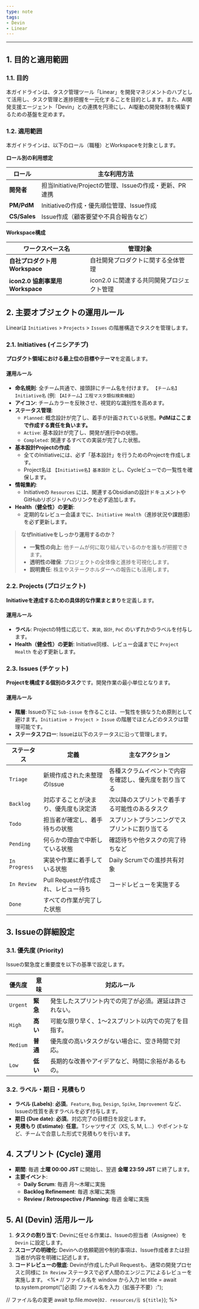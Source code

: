 ```yaml
---
type: note
tags:
- Devin
- Linear
---
```

---
## 1. 目的と適用範囲

### 1.1. 目的

本ガイドラインは、タスク管理ツール「Linear」を開発マネジメントのハブとして活用し、タスク管理と進捗把握を一元化することを目的とします。また、AI開発支援エージェント「Devin」との連携を円滑にし、AI駆動の開発体制を構築するための基盤を定めます。

### 1.2. 適用範囲

本ガイドラインは、以下のロール（職種）とWorkspaceを対象とします。

**ロール別の利用想定**

|ロール|主な利用方法|
|---|---|
|**開発者**|担当Initiative/Projectの管理、Issueの作成・更新、PR連携|
|**PM/PdM**|Initiativeの作成・優先順位管理、Issue作成|
|**CS/Sales**|Issue作成（顧客要望や不具合報告など）|

**Workspace構成**

|ワークスペース名|管理対象|
|---|---|
|**自社プロダクト用 Workspace**|自社開発プロダクトに関する全体管理|
|**icon2.0 協創事業用 Workspace**|icon2.0 に関連する共同開発プロジェクト管理|

## 2. 主要オブジェクトの運用ルール

Linearは `Initiatives` > `Projects` > `Issues` の階層構造でタスクを管理します。
### 2.1. Initiatives (イニシアチブ)

**プロダクト領域における最上位の目標やテーマ**を定義します。
#### 運用ルール
- **命名規則**: 全チーム共通で、接頭辞にチーム名を付けます。 `【チーム名】Initiative名` (例: `【AIチーム】工程マスタ類似検索機能`)
- **アイコン**: チームカラーを反映させ、視覚的な識別性を高めます。
- **ステータス管理**:
    - `Planned`: 概念設計が完了し、着手が計画されている状態。**PdMはここまで作成する責任を負います。**
    - `Active`: 基本設計が完了し、開発が進行中の状態。
    - `Completed`: 関連するすべての実装が完了した状態。
- **基本設計Projectの作成**:
    - 全てのInitiativeには、必ず「基本設計」を行うためのProjectを作成します。
    - Project名は `【Initiative名】基本設計` とし、Cycleビューでの一覧性を確保します。
- **情報集約**:
    - Initiativeの `Resources` には、関連するObsidianの設計ドキュメントやGitHubリポジトリへのリンクを必ず追加します。
- **Health（健全性）の更新**:
    - 定期的なレビュー会議までに、`Initiative Health`（進捗状況や課題感）を必ず更新します。

> **なぜInitiativeをしっかり運用するのか？**
> - **一覧性の向上**: 他チームが何に取り組んでいるのかを誰もが把握できます。
> - **透明性の確保**: プロジェクトの全体像と進捗を可視化します。
> - **説明責任**: 株主やステークホルダーへの報告にも活用します。

### 2.2. Projects (プロジェクト)

**Initiativeを達成するための具体的な作業まとまり**を定義します。
#### 運用ルール
- **ラベル**: Projectの特性に応じて、`実装`, `設計`, `PoC` のいずれかのラベルを付与します。
- **Health（健全性）の更新**: Initiative同様、レビュー会議までに `Project Health` を必ず更新します。
### 2.3. Issues (チケット)

**Projectを構成する個別のタスク**です。開発作業の最小単位となります。
#### 運用ルール
- **階層**: Issueの下に `Sub-issue` を作ることは、一覧性を損なうため原則として避けます。`Initiative > Project > Issue` の階層でほとんどのタスクは管理可能です。
- **ステータスフロー**: Issueは以下のステータスに沿って管理します。

|ステータス|定義|主なアクション|
|---|---|---|
|`Triage`|新規作成された未整理のIssue|各種スクラムイベントで内容を確認し、優先度を割り当てる|
|`Backlog`|対応することが決まり、優先度も決定済|次以降のスプリントで着手する可能性のあるタスク|
|`Todo`|担当者が確定し、着手待ちの状態|スプリントプランニングでスプリントに割り当てる|
|`Pending`|何らかの理由で中断している状態|確認待ちや他タスクの完了待ちなど|
|`In Progress`|実装や作業に着手している状態|Daily Scrumでの進捗共有対象|
|`In Review`|Pull Requestが作成され、レビュー待ち|コードレビューを実施する|
|`Done`|すべての作業が完了した状態||

## 3. Issueの詳細設定

### 3.1. 優先度 (Priority)
Issueの緊急度と重要度を以下の基準で設定します。

|優先度|意味|対応ルール|
|---|---|---|
|`Urgent`|**緊急**|発生したスプリント内での完了が必須。遅延は許されない。|
|`High`|**高い**|可能な限り早く、1〜2スプリント以内での完了を目指す。|
|`Medium`|**普通**|優先度の高いタスクがない場合に、空き時間で対応。|
|`Low`|**低い**|長期的な改善やアイデアなど、時間に余裕があるもの。|

### 3.2. ラベル・期日・見積もり
- **ラベル (Labels)**: **必須**。`Feature`, `Bug`, `Design`, `Spike`, `Improvement` など、Issueの性質を表すラベルを必ず付与します。
- **期日 (Due date)**: **必須**。対応完了の目標日を設定します。
- **見積もり (Estimate)**: **任意**。Tシャツサイズ（XS, S, M, L...）やポイントなど、チームで合意した形式で見積もりを行います。
## 4. スプリント (Cycle) 運用

- **期間**: 毎週 **土曜 00:00 JST** に開始し、翌週 **金曜 23:59 JST** に終了します。
- **主要イベント**:
    - **Daily Scrum**: 毎週 月〜木曜に実施
    - **Backlog Refinement**: 毎週 水曜に実施
    - **Review / Retrospective / Planning**: 毎週 金曜に実施
## 5. AI (Devin) 活用ルール

1. **タスクの割り当て**: Devinに任せる作業は、Issueの担当者（Assignee）を `Devin` に設定します。
2. **スコープの明確化**: Devinへの依頼範囲や制約事項は、Issue作成者または担当者が内容を明確に記述します。
3. **コードレビューの徹底**: Devinが作成したPull Requestも、通常の開発プロセスと同様に `In Review` ステータスで必ず人間のエンジニアによるレビューを実施します。
<%*
// ファイル名を window から入力
let title = await tp.system.prompt("[必須] ファイル名を入力（拡張子不要）:");

// ファイル名の変更
await tp.file.move(`02. resources/🗒️ ${title}`);
%>
